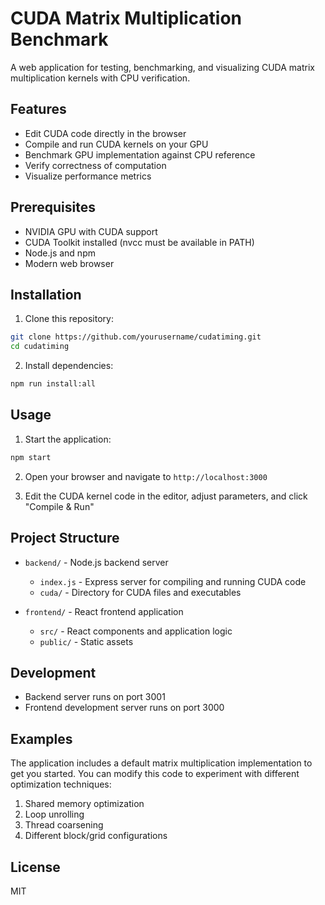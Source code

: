 # CUDA Matrix Multiplication Benchmark

A web application for testing, benchmarking, and visualizing CUDA matrix multiplication kernels with CPU verification.

## Features

- Edit CUDA code directly in the browser
- Compile and run CUDA kernels on your GPU
- Benchmark GPU implementation against CPU reference
- Verify correctness of computation
- Visualize performance metrics

## Prerequisites

- NVIDIA GPU with CUDA support
- CUDA Toolkit installed (nvcc must be available in PATH)
- Node.js and npm
- Modern web browser

## Installation

1. Clone this repository:
```bash
git clone https://github.com/yourusername/cudatiming.git
cd cudatiming
```

2. Install dependencies:
```bash
npm run install:all
```

## Usage

1. Start the application:
```bash
npm start
```

2. Open your browser and navigate to `http://localhost:3000`

3. Edit the CUDA kernel code in the editor, adjust parameters, and click "Compile & Run"

## Project Structure

- `backend/` - Node.js backend server
  - `index.js` - Express server for compiling and running CUDA code
  - `cuda/` - Directory for CUDA files and executables

- `frontend/` - React frontend application
  - `src/` - React components and application logic
  - `public/` - Static assets

## Development

- Backend server runs on port 3001
- Frontend development server runs on port 3000

## Examples

The application includes a default matrix multiplication implementation to get you started. You can modify this code to experiment with different optimization techniques:

1. Shared memory optimization
2. Loop unrolling
3. Thread coarsening
4. Different block/grid configurations

## License

MIT